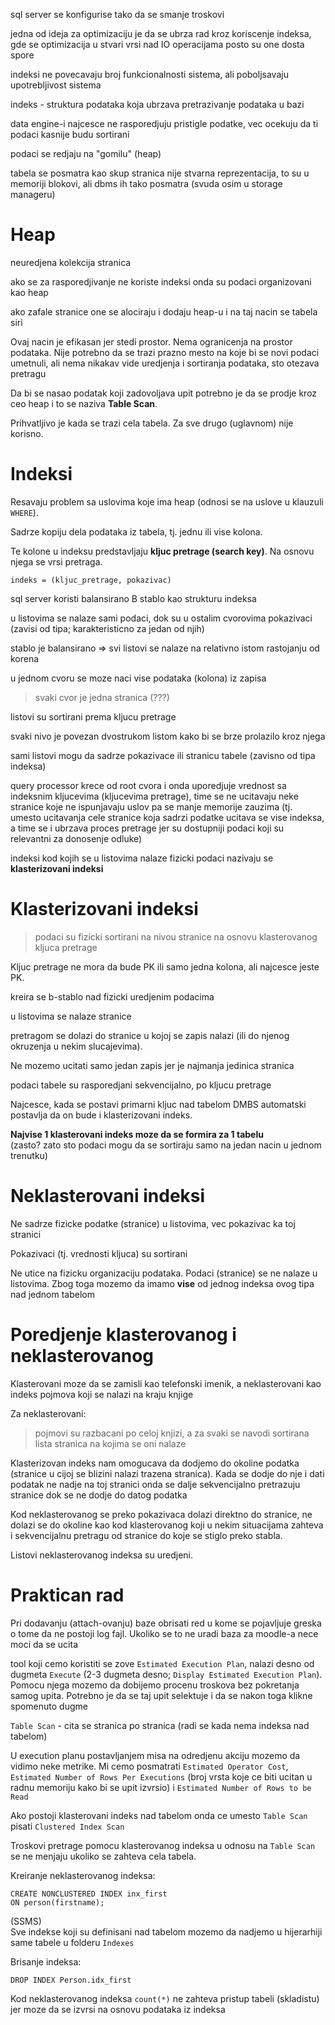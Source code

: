 sql server se konfigurise tako da se smanje troskovi

jedna od ideja za optimizaciju je da se ubrza rad kroz koriscenje indeksa, gde se optimizacija u stvari vrsi nad IO operacijama posto su one dosta spore

indeksi ne povecavaju broj funkcionalnosti sistema, ali poboljsavaju upotrebljivost sistema

indeks - struktura podataka koja ubrzava pretrazivanje podataka u bazi

data engine-i najcesce ne rasporedjuju pristigle podatke, vec ocekuju da ti podaci kasnije budu sortirani

podaci se redjaju na "gomilu" (heap)

tabela se posmatra kao skup stranica
nije stvarna reprezentacija, to su u memoriji blokovi, ali dbms ih tako posmatra (svuda osim u storage manageru)


# Heap

neuredjena kolekcija stranica

ako se za rasporedjivanje ne koriste indeksi onda su podaci organizovani kao heap

ako zafale stranice one se alociraju i dodaju heap-u i na taj nacin se tabela siri

Ovaj nacin je efikasan jer stedi prostor. 
Nema ogranicenja na prostor podataka. 
Nije potrebno da se trazi prazno mesto na koje bi se novi podaci umetnuli, ali nema nikakav vide uredjenja i sortiranja podataka, sto otezava pretragu

Da bi se nasao podatak koji zadovoljava upit potrebno je da se prodje kroz ceo heap i to se naziva **Table Scan**. 

Prihvatljivo je kada se trazi cela tabela. Za sve drugo (uglavnom) nije korisno.

# Indeksi

Resavaju problem sa uslovima koje ima heap (odnosi se na uslove u klauzuli `WHERE`).

Sadrze kopiju dela podataka iz tabela, tj. jednu ili vise kolona. 

Te kolone u indeksu predstavljaju **kljuc pretrage (search key)**. Na osnovu njega se vrsi pretraga.

```
indeks = (kljuc_pretrage, pokazivac)
```

sql server koristi balansirano B stablo kao strukturu indeksa

u listovima se nalaze sami podaci, dok su u ostalim cvorovima pokazivaci (zavisi od tipa; karakteristicno za jedan od njih)

stablo je balansirano => svi listovi se nalaze na relativno istom rastojanju od korena

u jednom cvoru se moze naci vise podataka (kolona) iz zapisa

> svaki cvor je jedna stranica (???)

listovi su sortirani prema kljucu pretrage

svaki nivo je povezan dvostrukom listom kako bi se brze prolazilo kroz njega

sami listovi mogu da sadrze pokazivace ili stranicu tabele (zavisno od tipa indeksa)

query processor krece od root cvora i onda uporedjuje vrednost sa indeksnim kljucevima (kljucevima pretrage), time se ne 
ucitavaju neke stranice koje ne ispunjavaju uslov pa se manje memorije zauzima (tj. umesto ucitavanja cele stranice koja 
sadrzi podatke ucitava se vise indeksa, a time se i ubrzava proces pretrage jer su dostupniji podaci koji su relevantni
za donosenje odluke)

indeksi kod kojih se u listovima nalaze fizicki podaci nazivaju se **klasterizovani indeksi**

# Klasterizovani indeksi

> podaci su fizicki sortirani na nivou stranice na osnovu klasterovanog kljuca pretrage

Kljuc pretrage ne mora da bude PK ili samo jedna kolona, ali najcesce jeste PK.

kreira se b-stablo nad fizicki uredjenim podacima

u listovima se nalaze stranice

pretragom se dolazi do stranice u kojoj se zapis nalazi (ili do njenog okruzenja u nekim slucajevima). 

Ne mozemo ucitati samo jedan zapis jer je najmanja jedinica stranica

podaci tabele su rasporedjani sekvencijalno, po kljucu pretrage

Najcesce, kada se postavi primarni kljuc nad tabelom DMBS automatski postavlja da on bude i klasterizovani indeks.

**Najvise 1 klasterovani indeks moze da se formira za 1 tabelu**  
(zasto? zato sto podaci mogu da se sortiraju samo na jedan nacin u jednom trenutku)


# Neklasterovani indeksi

Ne sadrze fizicke podatke (stranice) u listovima, vec pokazivac ka toj stranici

Pokazivaci (tj. vrednosti kljuca) su sortirani

Ne utice na fizicku organizaciju podataka. Podaci (stranice) se ne nalaze u listovima. 
Zbog toga mozemo da imamo **vise** od jednog indeksa ovog tipa nad jednom tabelom

# Poredjenje klasterovanog i neklasterovanog

Klasterovani moze da se zamisli kao telefonski imenik, 
a neklasterovani kao indeks pojmova koji se nalazi na kraju knjige

Za neklasterovani:
> pojmovi su razbacani po celoj knjizi, a za svaki se navodi sortirana lista 
stranica na kojima se oni nalaze


Klasterizovan indeks nam omogucava da dodjemo do okoline podatka (stranice u cijoj se blizini nalazi trazena stranica). 
Kada se dodje do nje i dati podatak ne nadje na toj stranici onda se dalje sekvencijalno pretrazuju stranice dok se ne 
dodje do datog podatka


Kod neklasterovanog se preko pokazivaca dolazi direktno do stranice, ne dolazi se do okoline kao kod
klasterovanog koji u nekim situacijama zahteva i sekvencijalnu pretragu od stranice do koje se stiglo
preko stabla.

Listovi neklasterovanog indeksa su uredjeni.

# Praktican rad

Pri dodavanju (attach-ovanju) baze obrisati red u kome se pojavljuje greska o tome
da ne postoji log fajl. Ukoliko se to ne uradi baza za moodle-a nece moci da se ucita

tool koji cemo koristiti se zove `Estimated Execution Plan`, nalazi desno od
dugmeta `Execute` (2-3 dugmeta desno; `Display Estimated Execution Plan`).  
Pomocu njega mozemo da dobijemo procenu troskova bez pokretanja samog upita.
Potrebno je da se taj upit selektuje i da se nakon toga klikne spomenuto dugme 


`Table Scan` - cita se stranica po stranica 
(radi se kada nema indeksa nad tabelom)


U execution planu postavljanjem misa na odredjenu akciju mozemo da vidimo neke metrike.
Mi cemo posmatrati `Estimated Operator Cost`, `Estimated Number of Rows Per Executions`
(broj vrsta koje ce biti ucitan u radnu memoriju kako bi se upit izvrsio) i
`Estimated Number of Rows to be Read`


Ako postoji klasterovani indeks nad tabelom onda ce umesto `Table Scan` pisati
`Clustered Index Scan`


Troskovi pretrage pomocu klasterovanog indeksa u odnosu na `Table Scan` se ne menjaju
ukoliko se zahteva cela tabela.

Kreiranje neklasterovanog indeksa:
```TSQL 
CREATE NONCLUSTERED INDEX inx_first
ON person(firstname);
```

(SSMS)  
Sve indekse koji su definisani nad tabelom mozemo da nadjemo u hijerarhiji same tabele
u folderu `Indexes`

Brisanje indeksa:
```TSQL
DROP INDEX Person.idx_first
```

Kod neklasterovanog indeksa `count(*)` ne zahteva pristup tabeli (skladistu) jer moze da
se izvrsi na osnovu podataka iz indeksa

